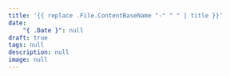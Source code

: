 ```yaml
---
title: '{{ replace .File.ContentBaseName "-" " " | title }}'
date: 
    "{ .Date }": null
draft: true
tags: null
description: null
image: null
---
```

